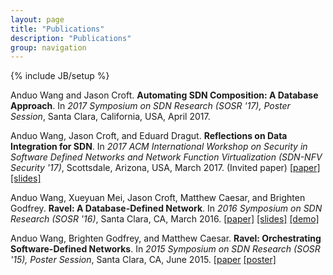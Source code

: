 ```yaml
---
layout: page
title: "Publications"
description: "Publications"
group: navigation
---
```


{% include JB/setup %}

<!-- ---   -->

Anduo Wang and Jason Croft. **Automating SDN Composition: A Database Approach**. In _2017 Symposium on SDN Research (SOSR '17), Poster Session_, Santa Clara, California, USA, April 2017.

Anduo Wang, Jason Croft, and Eduard Dragut. **Reflections on Data Integration for SDN**. In _2017 ACM International Workshop on Security in Software Defined Networks and Network Function Virtualization (SDN-NFV Security '17)_, Scottsdale, Arizona, USA, March 2017. (Invited paper) [[paper]](docs/sdnnfv17.pdf) [[slides]](docs/sdnnfv17-slides.pdf)

Anduo Wang, Xueyuan Mei, Jason Croft, Matthew Caesar, and Brighten Godfrey.  **Ravel: A Database-Defined Network**.  In _2016 Symposium on SDN Research (SOSR '16)_, Santa Clara, CA, March 2016.  [[paper]](docs/sosr16.pdf) [[slides]](docs/SOSR16slide2.pdf) [[demo]](videos/demo.mp4)

Anduo Wang, Brighten Godfrey, and Matthew Caesar.  **Ravel: Orchestrating Software-Defined Networks**.  In _2015 Symposium on SDN Research (SOSR '15), Poster Session_, Santa Clara, CA, June 2015.  [[paper](docs/sosr15.pdf) [[poster]](docs/sosr15poster.pdf)
